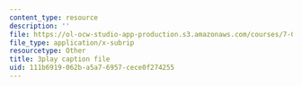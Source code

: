 ```yaml
---
content_type: resource
description: ''
file: https://ol-ocw-studio-app-production.s3.amazonaws.com/courses/7-014-introductory-biology-spring-2005/111b6919062ba5a76957cece0f274255_GAArnLLlFtQ.srt
file_type: application/x-subrip
resourcetype: Other
title: 3play caption file
uid: 111b6919-062b-a5a7-6957-cece0f274255
---
```

